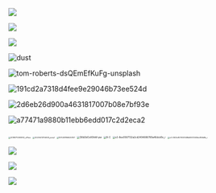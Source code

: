![](https://cdn.jsdelivr.net/gh/sxfinn/CDN/img/202212021650110.png)





![](https://cdn.jsdelivr.net/gh/sxfinn/CDN/img/202212021651708.jpeg)



![](https://cdn.jsdelivr.net/gh/sxfinn/CDN/img/202212021651537.jpeg)

![dust](https://cdn.jsdelivr.net/gh/sxfinn/CDN/img/202212021651207.jpeg)

![tom-roberts-dsQEmEfKuFg-unsplash](https://cdn.jsdelivr.net/gh/sxfinn/CDN/img/202212021652986.jpeg)

![191cd2a7318d4fee9e29046b73ee524d](https://cdn.jsdelivr.net/gh/sxfinn/CDN/img/202212021653493.jpeg)

![2d6eb26d900a4631817007b08e7bf93e](https://pic.xinsong.xyz/img/202209122030420.jpg)

![a77471a9880b11ebb6edd017c2d2eca2](https://cdn.jsdelivr.net/gh/sxfinn/CDN/img/202212021653898.jpeg)





<img src="https://cdn.jsdelivr.net/gh/sxfinn/CDN/img/202212021653875.jpeg" alt="20180710093912_uFAws" style="zoom:25%;" />





<img src="https://cdn.jsdelivr.net/gh/sxfinn/CDN/img/202212021653959.jpeg" alt="20200413114008_psoqf" style="zoom:25%;" />





<img src="https://cdn.jsdelivr.net/gh/sxfinn/CDN/img/202212021654219.jpeg" alt="1570287869230107" style="zoom:25%;" />



<img src="https://cdn.jsdelivr.net/gh/sxfinn/CDN/img/202212021654583.jpeg" alt="DXbDdCeX0AAf-pw" style="zoom:33%;" />



<img src="https://cdn.jsdelivr.net/gh/sxfinn/CDN/img/202212021654074.jpeg" alt="R-C" style="zoom:33%;" />



<img src="https://cdn.jsdelivr.net/gh/sxfinn/CDN/img/202212021654245.jpeg" alt="v2-8ee0567132a2cd2404686780a46dcd0e_r" style="zoom:33%;" />



<img src="https://cdn.jsdelivr.net/gh/sxfinn/CDN/img/202212021654591.jpeg" alt="v2-2923c8079001498d9307263fdc859d9b_r" style="zoom: 25%;" />

![](https://cdn.jsdelivr.net/gh/sxfinn/CDN/img/202212021655715.jpeg)



![](https://cdn.jsdelivr.net/gh/sxfinn/CDN/img/202212021655234.jpeg)



![](https://cdn.jsdelivr.net/gh/sxfinn/CDN/img/202212021656297.gif)
